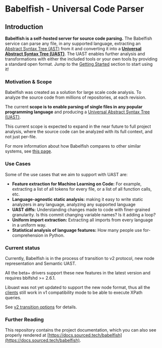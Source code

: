 # Babelfish - Universal Code Parser

## Introduction

**Babelfish is a self-hosted server for source code parsing.** The Babelfish service can parse any file, in any supported language, extracting an [Abstract Syntax Tree \(AST\)][ast] from it and converting it into a [**Universal Abstract Syntax Tree \(UAST\)**](uast/uast-specification-v2.md). The UAST enables further analysis and transformations with either the included tools or your own tools by providing a standard open format. Jump to the [Getting Started](using-babelfish/getting-started.md) section to start using it!

### Motivation & Scope

Babelfish was created as a solution for large scale code analysis. To analyze the source code from millions of repositories, at each revision.

The current **scope is to enable parsing of single files in any popular programming language** and producing a [Universal Abstract Syntax Tree \(UAST\)](uast/uast-specification-v2.md).

This current scope is expected to expand in the near future to full project analysis, where the source code can be analyzed with its full context, and not just per-file.

For more information about how Babelfish compares to other similar systems,
see [this page](alternatives.md).

### Use Cases

Some of the use cases that we aim to support with UAST are:

* **Feature extraction for Machine Learning on Code:** For example, extracting a list of all tokens for every file, or a list of all function calls, etc.
* **Language-agnostic static analysis:** making it easy to write static analyzers in any language, analyzing any supported language
* **UAST diffs:** Understanding changes made to code with finer-grained granularity. Is this commit changing variable names? Is it adding a loop?
* **Uniform import extraction:** Extracting all imports from every language in a uniform way.
* **Statistical analysis of language features:** How many people use for-comprehension in Python.

### Current status

Currently, Babelfish is in the process of transition to v2 protocol, new
node representation and Semantic UAST.

All the beta+ drivers support these new features in the latest version
and requires bblfshd >= 2.6.1.

Libuast was not yet updated to support the new node format, thus all
the [clients](./using-babelfish/clients.md) still work in v1 compatibility mode
to be able to execute XPath queries.

See [v2 transition options](./using-babelfish/advanced-usage.md) for details.

### Further Reading

This repository contains the project documentation, which you can also see properly rendered at [https://docs.sourced.tech/babelfish](https://docs.sourced.tech/babelfish).

[ast]: https://en.wikipedia.org/wiki/Abstract_syntax_tree
